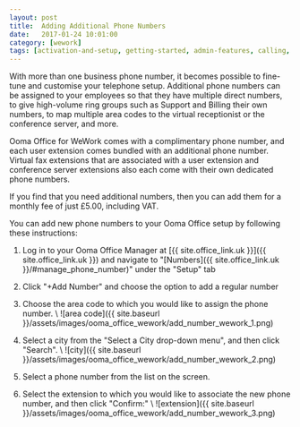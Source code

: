 ```yaml
---
layout: post
title:  Adding Additional Phone Numbers
date:   2017-01-24 10:01:00
category: [wework]
tags: [activation-and-setup, getting-started, admin-features, calling, ooma-office-manager, add-ons, wework]
---
```


With more than one business phone number, it becomes possible to fine-tune and customise your telephone setup. Additional phone numbers can be assigned to your employees so that they have multiple direct numbers, to give high-volume ring groups such as Support and Billing their own numbers, to map multiple area codes to the virtual receptionist or the conference server, and more.

Ooma Office for WeWork comes with a complimentary phone number, and each user extension comes bundled with an additional phone number. Virtual fax extensions that are associated with a user extension and conference server extensions also each come with their own dedicated phone numbers. 

If you find that you need additional numbers, then you can add them for a monthly fee of just £5.00, including VAT.

You can add new phone numbers to your Ooma Office setup by following these instructions:

1. Log in to your Ooma Office Manager at [{{ site.office_link.uk }}]({{ site.office_link.uk }}) and navigate to "[Numbers]({{ site.office_link.uk }}/#manage_phone_number)" under the "Setup" tab
2. Click "+Add Number" and choose the option to add a regular number
3. Choose the area code to which you would like to assign the phone number. \\
   ![area code]({{ site.baseurl }}/assets/images/ooma_office_wework/add_number_wework_1.png)

4. Select a city from the "Select a City drop-down menu", and then click "Search". \\
   ![city]({{ site.baseurl }}/assets/images/ooma_office_wework/add_number_wework_2.png)

5. Select a phone number from the list on the screen.
6. Select the extension to which you would like to associate the new phone number, and then click "Confirm:" \\
   ![extension]({{ site.baseurl }}/assets/images/ooma_office_wework/add_number_wework_3.png)